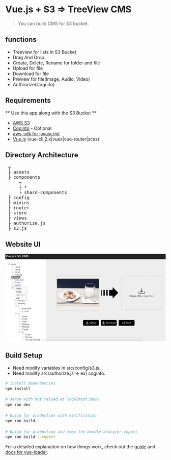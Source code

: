# Vue.js + S3 => TreeView CMS 

> You can build CMS for S3 bucket.

## functions
- Treeview for lists in S3 Bucket
- Drag And Drop
- Create, Delete, Rename for folder and file
- Upload for file
- Download for file
- Preview for file(Image, Audio, Video)
- Authrorize(Cognito)

## Requirements
** Use this app along with the S3 Bucket **
- [AWS S3](https://aws.amazon.com/s3/)
- [Coginto](https://aws.amazon.com/cognito) - Optional
- [aws-sdk for javascript](https://docs.aws.amazon.com/ko_kr/sdk-for-javascript/v2/developer-guide/getting-started-browser.html)
- [Vue.js](https://github.com/vuejs/vue) (vue-cli 2.x|vuex|vue-router|scss)

## Directory Architecture

<pre>
 ┬  
 ├ assets
 ├ components
     ┬ 
     ├ *
     ├ shard-components
 ├ config    
 ├ mixins
 ├ router
 ├ store
 ├ views
 ├ authorize.js
 ├ s3.js
</pre>

## Website UI

![alt website UI](src/assets/cms.png)

## Build Setup

- Need modify variables in src/config/s3.js.
- Need modify src/authorize.js => ex) coginto.

``` bash
# install dependencies
npm install

# serve with hot reload at localhost:8080
npm run dev

# build for production with minification
npm run build

# build for production and view the bundle analyzer report
npm run build --report
```

For a detailed explanation on how things work, check out the [guide](http://vuejs-templates.github.io/webpack/) and [docs for vue-loader](http://vuejs.github.io/vue-loader).
